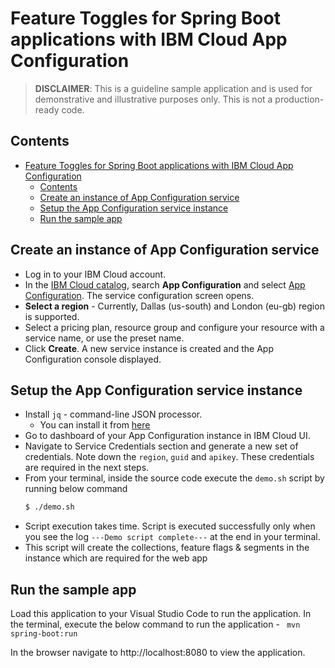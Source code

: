# Feature Toggles for Spring Boot applications with IBM Cloud App Configuration

> **DISCLAIMER**: This is a guideline sample application and is used for demonstrative and illustrative purposes only. This is not a production-ready code.

## Contents
- [Feature Toggles for Spring Boot applications with IBM Cloud App Configuration](#feature-toggles-for-spring-boot-applications-with-ibm-cloud-app-configuration)
  - [Contents](#contents)
  - [Create an instance of App Configuration service](#create-an-instance-of-app-configuration-service)
  - [Setup the App Configuration service instance](#setup-the-app-configuration-service-instance)
  - [Run the sample app](#run-the-sample-app)


## Create an instance of App Configuration service
- Log in to your IBM Cloud account.
- In the [IBM Cloud catalog](https://cloud.ibm.com/catalog#services), search **App Configuration** and select [App Configuration](https://cloud.ibm.com/catalog/services/apprapp). The service configuration screen opens.
- **Select a region** - Currently, Dallas (us-south) and London (eu-gb) region is supported.
- Select a pricing plan, resource group and configure your resource with a service name, or use the preset name.
- Click **Create**. A new service instance is created and the App Configuration console displayed.

## Setup the App Configuration service instance
- Install `jq` - command-line JSON processor.
    - You can install it from [here](https://stedolan.github.io/jq/download/)
- Go to dashboard of your App Configuration instance in IBM Cloud UI.
- Navigate to Service Credentials section and generate a new set of credentials. Note down the `region`, `guid` and `apikey`. These credentials are required in the next steps.
- From your terminal, inside the source code execute the `demo.sh` script by running below command
    ```bash
    $ ./demo.sh
    ```
- Script execution takes time. Script is executed successfully only when you see the log `---Demo script complete---` at the end in your terminal.
- This script will create the collections, feature flags & segments in the instance which are required for the web app


## Run the sample app
Load this application to your Visual Studio Code to run the application. In the terminal, execute the below command to run the application - 
<code>
mvn spring-boot:run
</code>

In the browser navigate to http://localhost:8080 to view the application.
